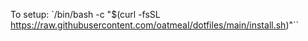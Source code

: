 To setup: `/bin/bash -c "$(curl -fsSL https://raw.githubusercontent.com/oatmeaI/dotfiles/main/install.sh)"``
